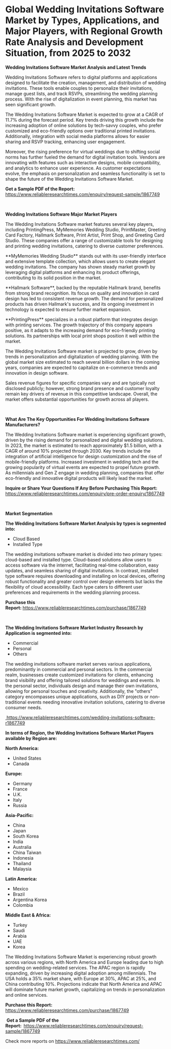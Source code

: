 <p><h1>Global Wedding Invitations Software Market by Types, Applications, and Major Players, with Regional Growth Rate Analysis and Development Situation, from 2025 to 2032</h1></p><p><strong>Wedding Invitations Software Market Analysis and Latest Trends</strong></p>
<p><p>Wedding Invitations Software refers to digital platforms and applications designed to facilitate the creation, management, and distribution of wedding invitations. These tools enable couples to personalize their invitations, manage guest lists, and track RSVPs, streamlining the wedding planning process. With the rise of digitalization in event planning, this market has seen significant growth.</p><p>The Wedding Invitations Software Market is expected to grow at a CAGR of 11.7% during the forecast period. Key trends driving this growth include the increasing adoption of online solutions by tech-savvy couples, who prefer customized and eco-friendly options over traditional printed invitations. Additionally, integration with social media platforms allows for easier sharing and RSVP tracking, enhancing user engagement. </p><p>Moreover, the rising preference for virtual weddings due to shifting social norms has further fueled the demand for digital invitation tools. Vendors are innovating with features such as interactive designs, mobile compatibility, and analytics to enhance user experience. As customer expectations evolve, the emphasis on personalization and seamless functionality is set to shape the future of the Wedding Invitations Software Market.</p></p>
<p><strong>Get a Sample PDF of the Report:&nbsp;</strong> <a href="https://www.reliableresearchtimes.com/enquiry/request-sample/1867749?utm_campaign=2642&utm_medium=2&utm_source=Github&utm_content=ia&utm_term=10032025&utm_id=wedding-invitations-software">https://www.reliableresearchtimes.com/enquiry/request-sample/1867749</a></p>
<p>&nbsp;</p>
<p><strong>Wedding Invitations Software Major Market Players</strong></p>
<p><p>The Wedding Invitations Software market features several key players, including PrintingPress, MyMemories Wedding Studio, PrintMaster, Greeting Card Factory, Hallmark Software, Print Artist, Print Shop, and Greeting Card Studio. These companies offer a range of customizable tools for designing and printing wedding invitations, catering to diverse customer preferences.</p><p>**MyMemories Wedding Studio** stands out with its user-friendly interface and extensive template collection, which allows users to create elegant wedding invitations. The company has shown steady market growth by leveraging digital platforms and enhancing its product offerings, contributing to its solid position in the market.</p><p>**Hallmark Software**, backed by the reputable Hallmark brand, benefits from strong brand recognition. Its focus on quality and innovation in card design has led to consistent revenue growth. The demand for personalized products has driven Hallmark's success, and its ongoing investment in technology is expected to ensure further market expansion.</p><p>**PrintingPress** specializes in a robust platform that integrates design with printing services. The growth trajectory of this company appears positive, as it adapts to the increasing demand for eco-friendly printing solutions. Its partnerships with local print shops position it well within the market.</p><p>The Wedding Invitations Software market is projected to grow, driven by trends in personalization and digitalization of wedding planning. With the global market size estimated to reach several billion dollars in the coming years, companies are expected to capitalize on e-commerce trends and innovation in design software. </p><p>Sales revenue figures for specific companies vary and are typically not disclosed publicly; however, strong brand presence and customer loyalty remain key drivers of revenue in this competitive landscape. Overall, the market offers substantial opportunities for growth across all players.</p></p>
<p>&nbsp;</p>
<p><strong>What Are The Key Opportunities For Wedding Invitations Software Manufacturers?</strong></p>
<p><p>The Wedding Invitations Software market is experiencing significant growth, driven by the rising demand for personalized and digital wedding solutions. In 2023, the market is estimated to reach approximately $1.5 billion, with a CAGR of around 10% projected through 2030. Key trends include the integration of artificial intelligence for design customization and the rise of mobile-friendly platforms. Increased investment in wedding tech and the growing popularity of virtual events are expected to propel future growth. As millennials and Gen Z engage in wedding planning, companies that offer eco-friendly and innovative digital products will likely lead the market.</p></p>
<p><strong>Inquire or Share Your Questions If Any Before Purchasing This Report:</strong> <a href="https://www.reliableresearchtimes.com/enquiry/pre-order-enquiry/1867749?utm_campaign=2642&utm_medium=2&utm_source=Github&utm_content=ia&utm_term=10032025&utm_id=wedding-invitations-software">https://www.reliableresearchtimes.com/enquiry/pre-order-enquiry/1867749</a></p>
<p>&nbsp;</p>
<p><strong>Market Segmentation</strong></p>
<p><strong>The Wedding Invitations Software Market Analysis by types is segmented into:</strong></p>
<p><ul><li>Cloud Based</li><li>Installed Type</li></ul></p>
<p><p>The wedding invitations software market is divided into two primary types: cloud-based and installed type. Cloud-based solutions allow users to access software via the internet, facilitating real-time collaboration, easy updates, and seamless sharing of digital invitations. In contrast, installed type software requires downloading and installing on local devices, offering robust functionality and greater control over design elements but lacks the flexibility of cloud accessibility. Each type caters to different user preferences and requirements in the wedding planning process.</p></p>
<p><strong>Purchase this Report:&nbsp;</strong><a href="https://www.reliableresearchtimes.com/purchase/1867749?utm_campaign=2642&utm_medium=2&utm_source=Github&utm_content=ia&utm_term=10032025&utm_id=wedding-invitations-software">https://www.reliableresearchtimes.com/purchase/1867749</a></p>
<p>&nbsp;</p>
<p><strong>The Wedding Invitations Software Market Industry Research by Application is segmented into:</strong></p>
<p><ul><li>Commercial</li><li>Personal</li><li>Others</li></ul></p>
<p><p>The wedding invitations software market serves various applications, predominantly in commercial and personal sectors. In the commercial realm, businesses create customized invitations for clients, enhancing brand visibility and offering tailored solutions for weddings and events. In the personal sector, individuals design and manage their own invitations, allowing for personal touches and creativity. Additionally, the "others" category encompasses unique applications, such as DIY projects or non-traditional events needing innovative invitation solutions, catering to diverse consumer needs.</p></p>
<p><a href="https://www.reliableresearchtimes.com/wedding-invitations-software-r1867749?utm_campaign=2642&utm_medium=2&utm_source=Github&utm_content=ia&utm_term=10032025&utm_id=wedding-invitations-software">&nbsp;https://www.reliableresearchtimes.com/wedding-invitations-software-r1867749</a></p>
<p><strong>In terms of Region, the Wedding Invitations Software Market Players available by Region are:</strong></p>
<p>
    <p> <strong> North America: </strong>
        <ul>
            <li>United States</li>
            <li>Canada</li>
        </ul>
        </p> 
    <p> <strong> Europe: </strong>
        <ul>
            <li>Germany</li>
            <li>France</li>
            <li>U.K.</li>
            <li>Italy</li>
            <li>Russia</li>
        </ul>
        </p> 
    <p> <strong> Asia-Pacific: </strong>
        <ul>
            <li>China</li>
            <li>Japan</li>
            <li>South Korea</li>
            <li>India</li>
            <li>Australia</li>
            <li>China Taiwan</li>
            <li>Indonesia</li>
            <li>Thailand</li>
            <li>Malaysia</li>
        </ul>
        </p> 
    <p> <strong> Latin America: </strong>
        <ul>
            <li>Mexico</li>
            <li>Brazil</li>
            <li>Argentina Korea</li>
            <li>Colombia</li>
        </ul>
        </p> 
    <p> <strong> Middle East & Africa: </strong>
        <ul>
            <li>Turkey</li>
            <li>Saudi</li>
            <li>Arabia</li>
            <li>UAE</li>
            <li>Korea</li>
        </ul>
    </p>
    </p>
<p><p>The Wedding Invitations Software Market is experiencing robust growth across various regions, with North America and Europe leading due to high spending on wedding-related services. The APAC region is rapidly expanding, driven by increasing digital adoption among millennials. The USA holds a 35% market share, with Europe at 30%, APAC at 25%, and China contributing 10%. Projections indicate that North America and APAC will dominate future market growth, capitalizing on trends in personalization and online services.</p></p>
<p><strong>Purchase this Report: </strong><a href="https://www.reliableresearchtimes.com/purchase/1867749?utm_campaign=2642&utm_medium=2&utm_source=Github&utm_content=ia&utm_term=10032025&utm_id=wedding-invitations-software">https://www.reliableresearchtimes.com/purchase/1867749</a></p>
<p>&nbsp;<strong>Get a Sample PDF of the Report:&nbsp;&nbsp;</strong><a href="https://www.reliableresearchtimes.com/enquiry/request-sample/1867749?utm_campaign=2642&utm_medium=2&utm_source=Github&utm_content=ia&utm_term=10032025&utm_id=wedding-invitations-software">https://www.reliableresearchtimes.com/enquiry/request-sample/1867749</a></p>
<p><strong></strong></p>
<p>Check more reports on <a href="https://www.reliableresearchtimes.com/?utm_campaign=2642&utm_medium=2&utm_source=Github&utm_content=ia&utm_term=10032025&utm_id=wedding-invitations-software">https://www.reliableresearchtimes.com/</a></p>